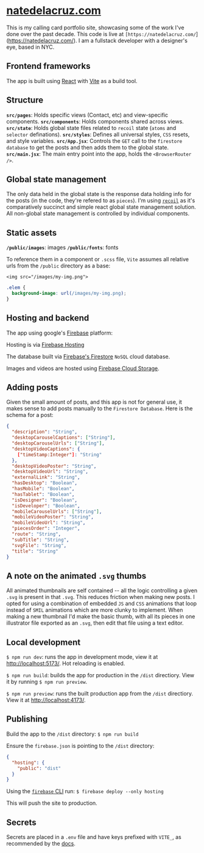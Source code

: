 # [natedelacruz.com](https://natedelacruz.com/)

This is my calling card portfolio site, showcasing some of the work I've done over the past decade. This code is live at `[https://natedelacruz.com/`](https://natedelacruz.com/). I am a fullstack developer with a designer's eye, based in NYC.

## Frontend frameworks

The app is built using [React](https://react.dev/) with [Vite](https://vitejs.dev/) as a build tool.

## Structure

**`src/pages`**: Holds specific views (Contact, etc) and view-specific components.
**`src/components`**: Holds components shared across views.
**`src/state`**: Holds global state files related to `recoil` state (`atoms` and `selector` definations).
**`src/styles`**: Defines all universal styles, `CSS` resets, and style variables.
**`src/App.jsx`**: Controls the `GET` call to the `firestore database` to get the posts and then adds them to the global state.
**`src/main.jsx`**: The main entry point into the app, holds the `<BrowserRouter />`.

## Global state management

The only data held in the global state is the response data holding info for the posts (in the code, they're refered to as `pieces`). I'm using [`recoil`](https://recoiljs.org/) as it's comparatively succinct and simple react global state management solution. All non-global state management is controlled by individual components.

## Static assets

**`/public/images`**: images
**`/public/fonts`**: fonts

To reference them in a component or `.scss` file, `Vite` assumes all relative urls from the `/public` directory as a base:

`<img src="/images/my-img.png">`

```css
.elem {
  background-image: url(/images/my-img.png);
}
```

## Hosting and backend

The app using google's [Firebase](https://firebase.google.com/) platform:

Hosting is via [Firebase Hosting](https://firebase.google.com/docs/hosting)

The database built via [Firebase's Firestore](https://firebase.google.com/docs/firestore) `NoSQL` cloud database.

Images and videos are hosted using [Firebase Cloud Storage](https://firebase.google.com/docs/storage).

## Adding posts

Given the small amount of posts, and this app is not for general use, it makes sense to add posts manually to the `Firestore Database`. Here is the schema for a post:

```json
{
  "description": "String",
  "desktopCarouselCaptions": ["String"],
  "desktopCarouselUrls": ["String"],
  "desktopVideoCaptions": {
    ["timeStamp:Integer"]: "String"
  },
  "desktopVideoPoster": "String",
  "desktopVideoUrl": "String",
  "externalLink": "String",
  "hasDesktop": "Boolean",
  "hasMobile": "Boolean",
  "hasTablet": "Boolean",
  "isDesigner": "Boolean",
  "isDeveloper": "Boolean",
  "mobileCarouselUrls": ["String"],
  "mobileVideoPoster": "String",
  "mobileVideoUrl": "String",
  "piecesOrder": "Integer",
  "route": "String",
  "subTitle": "String",
  "svgFile": "String",
  "title": "String"
}
```

## A note on the animated `.svg` thumbs

All animated thumbnails are self contained -- all the logic controlling a given `.svg` is present in that `.svg`. This reduces friction when making new posts. I opted for using a combination of embedded `JS` and `CSS` animations that loop instead of `SMIL` animations which are more clunky to implement. When making a new thumbnail I'd make the basic thumb, with all its pieces in one illustrator file exported as an `.svg`, then edit that file using a text editor.

## Local development

`$ npm run dev`: runs the app in development mode, view it at [http://localhost:5173/](http://localhost:5173/). Hot reloading is enabled.

`$ npm run build`: builds the app for production in the `/dist` directiory. View it by running `$ npm run preview`.

`$ npm run preview`: runs the built production app from the `/dist` directiory. View it at [http://localhost:4173/](http://localhost:4173/).

## Publishing

Build the app to the `/dist` directory:
```$ npm run build```

Ensure the `firebase.json` is pointing to the `/dist` directory:
```json
{
  "hosting": {
    "public": "dist"
  }
}
```

Using the [`firebase` CLI](https://firebaseopensource.com/projects/firebase/firebase-tools/) run:
```$ firebase deploy --only hosting```

This will push the site to production.

## Secrets

Secrets are placed in a `.env` file and have keys prefixed with `VITE_`, as recommended by the [docs](https://vitejs.dev/guide/env-and-mode).
